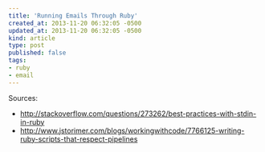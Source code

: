 ```yaml
---
title: 'Running Emails Through Ruby'
created_at: 2013-11-20 06:32:05 -0500
updated_at: 2013-11-20 06:32:05 -0500
kind: article
type: post
published: false
tags:
- ruby
- email
---
```


Sources:

* http://stackoverflow.com/questions/273262/best-practices-with-stdin-in-ruby
* http://www.jstorimer.com/blogs/workingwithcode/7766125-writing-ruby-scripts-that-respect-pipelines

